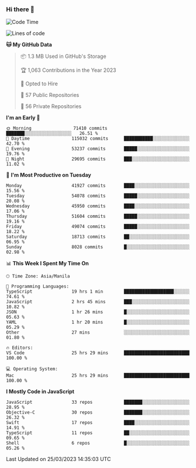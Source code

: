 ### Hi there 👋

<!--START_SECTION:waka-->
![Code Time](http://img.shields.io/badge/Code%20Time-3%2C773%20hrs%2010%20mins-blue)

![Lines of code](https://img.shields.io/badge/From%20Hello%20World%20I%27ve%20Written-103.9%20million%20lines%20of%20code-blue)

**🐱 My GitHub Data** 

> 📦 1.3 MB Used in GitHub's Storage 
 > 
> 🏆 1,063 Contributions in the Year 2023
 > 
> 💼 Opted to Hire
 > 
> 📜 57 Public Repositories 
 > 
> 🔑 56 Private Repositories 
 > 
**I'm an Early 🐤** 

```text
🌞 Morning                71410 commits       ███████░░░░░░░░░░░░░░░░░░   26.51 % 
🌆 Daytime                115032 commits      ███████████░░░░░░░░░░░░░░   42.70 % 
🌃 Evening                53237 commits       █████░░░░░░░░░░░░░░░░░░░░   19.76 % 
🌙 Night                  29695 commits       ███░░░░░░░░░░░░░░░░░░░░░░   11.02 % 
```
📅 **I'm Most Productive on Tuesday** 

```text
Monday                   41927 commits       ████░░░░░░░░░░░░░░░░░░░░░   15.56 % 
Tuesday                  54078 commits       █████░░░░░░░░░░░░░░░░░░░░   20.08 % 
Wednesday                45950 commits       ████░░░░░░░░░░░░░░░░░░░░░   17.06 % 
Thursday                 51604 commits       █████░░░░░░░░░░░░░░░░░░░░   19.16 % 
Friday                   49074 commits       █████░░░░░░░░░░░░░░░░░░░░   18.22 % 
Saturday                 18713 commits       ██░░░░░░░░░░░░░░░░░░░░░░░   06.95 % 
Sunday                   8028 commits        █░░░░░░░░░░░░░░░░░░░░░░░░   02.98 % 
```


📊 **This Week I Spent My Time On** 

```text
🕑︎ Time Zone: Asia/Manila

💬 Programming Languages: 
TypeScript               19 hrs 1 min        ███████████████████░░░░░░   74.61 % 
JavaScript               2 hrs 45 mins       ███░░░░░░░░░░░░░░░░░░░░░░   10.82 % 
JSON                     1 hr 26 mins        █░░░░░░░░░░░░░░░░░░░░░░░░   05.63 % 
YAML                     1 hr 20 mins        █░░░░░░░░░░░░░░░░░░░░░░░░   05.29 % 
Other                    27 mins             ░░░░░░░░░░░░░░░░░░░░░░░░░   01.80 % 

🔥 Editors: 
VS Code                  25 hrs 29 mins      █████████████████████████   100.00 % 

💻 Operating System: 
Mac                      25 hrs 29 mins      █████████████████████████   100.00 % 
```

**I Mostly Code in JavaScript** 

```text
JavaScript               33 repos            ███████░░░░░░░░░░░░░░░░░░   28.95 % 
Objective-C              30 repos            ███████░░░░░░░░░░░░░░░░░░   26.32 % 
Swift                    17 repos            ████░░░░░░░░░░░░░░░░░░░░░   14.91 % 
TypeScript               11 repos            ██░░░░░░░░░░░░░░░░░░░░░░░   09.65 % 
Shell                    6 repos             █░░░░░░░░░░░░░░░░░░░░░░░░   05.26 % 
```




 Last Updated on 25/03/2023 14:35:03 UTC
<!--END_SECTION:waka-->


<!--
**rad182/rad182** is a ✨ _special_ ✨ repository because its `README.md` (this file) appears on your GitHub profile.

Here are some ideas to get you started:

- 🔭 I’m currently working on ...
- 🌱 I’m currently learning ...
- 👯 I’m looking to collaborate on ...
- 🤔 I’m looking for help with ...
- 💬 Ask me about ...
- 📫 How to reach me: ...
- 😄 Pronouns: ...
- ⚡ Fun fact: ...
-->
